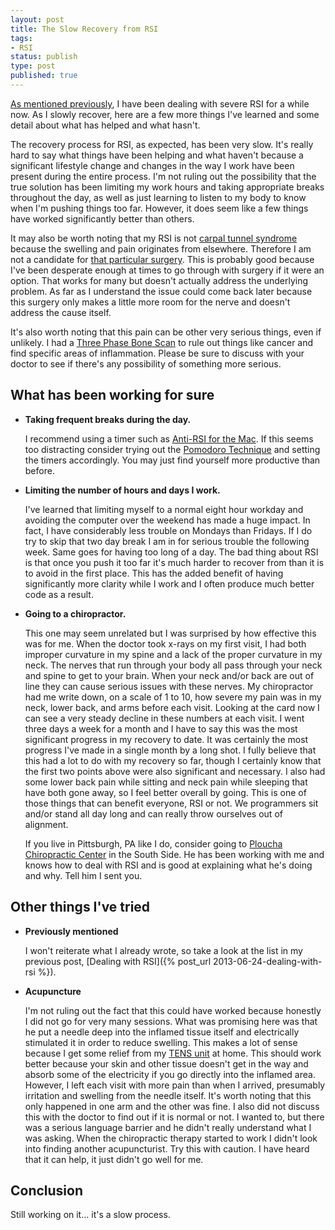 ```yaml
---
layout: post
title: The Slow Recovery from RSI
tags:
- RSI
status: publish
type: post
published: true
---
```


<p class="intro"><a href="{% post_url 2013-06-24-dealing-with-rsi %}">As mentioned previously</a>, I have been dealing with severe RSI for a while now. As I slowly recover, here are a few more things I've learned and some detail about what has helped and what hasn't.</p>

The recovery process for RSI, as expected, has been very slow. It's really hard to say what things have been helping and what haven't because a significant lifestyle change and changes in the way I work have been present during the entire process. I'm not ruling out the possibility that the true solution has been limiting my work hours and taking appropriate breaks throughout the day, as well as just learning to listen to my body to know when I'm pushing things too far. However, it does seem like a few things have worked significantly better than others.

It may also be worth noting that my RSI is not [carpal tunnel syndrome](http://en.wikipedia.org/wiki/Carpal_tunnel_syndrome) because the swelling and pain originates from elsewhere. Therefore I am not a candidate for [that particular surgery](http://www.webmd.com/pain-management/carpal-tunnel/open-carpal-tunnel-surgery-for-carpal-tunnel-syndrome). This is probably good because I've been desperate enough at times to go through with surgery if it were an option. That works for many but doesn't actually address the underlying problem. As far as I understand the issue could come back later because this surgery only makes a little more room for the nerve and doesn't address the cause itself.

It's also worth noting that this pain can be other very serious things, even if unlikely. I had a [Three Phase Bone Scan](http://en.wikipedia.org/wiki/Bone_scintigraphy) to rule out things like cancer and find specific areas of inflammation. Please be sure to discuss with your doctor to see if there's any possibility of something more serious.


## What has been working for sure

*   __Taking frequent breaks during the day.__

    I recommend using a timer such as [Anti-RSI for the Mac](http://tech.inhelsinki.nl/antirsi/). If this seems too distracting consider trying out the [Pomodoro Technique](http://en.wikipedia.org/wiki/Pomodoro_Technique) and setting the timers accordingly. You may just find yourself more productive than before.

*   __Limiting the number of hours and days I work.__

    I've learned that limiting myself to a normal eight hour workday and avoiding the computer over the weekend has made a huge impact. In fact, I have considerably less trouble on Mondays than Fridays. If I do try to skip that two day break I am in for serious trouble the following week. Same goes for having too long of a day. The bad thing about RSI is that once you push it too far it's much harder to recover from than it is to avoid in the first place. This has the added benefit of having significantly more clarity while I work and I often produce much better code as a result.

*   __Going to a chiropractor.__

    This one may seem unrelated but I was surprised by how effective this was for me. When the doctor took x-rays on my first visit, I had both improper curvature in my spine and a lack of the proper curvature in my neck. The nerves that run through your body all pass through your neck and spine to get to your brain.  When your neck and/or back are out of line they can cause serious issues with these nerves. My chiropractor had me write down, on a scale of 1 to 10, how severe my pain was in my neck, lower back, and arms before each visit. Looking at the card now I can see a very steady decline in these numbers at each visit. I went three days a week for a month and I have to say this was the most significant progress in my recovery to date. It was certainly the most progress I've made in a single month by a long shot. I fully believe that this had a lot to do with my recovery so far, though I certainly know that the first two points above were also significant and necessary. I also had some lower back pain while sitting and neck pain while sleeping that have both gone away, so I feel better overall by going. This is one of those things that can benefit everyone, RSI or not. We programmers sit and/or stand all day long and can really throw ourselves out of alignment.

    If you live in Pittsburgh, PA like I do, consider going to [Ploucha Chiropractic Center](http://www.mypittsburghchiro.com/) in the South Side. He has been working with me and knows how to deal with RSI and is good at explaining what he's doing and why. Tell him I sent you.


## Other things I've tried

*   __Previously mentioned__

    I won't reiterate what I already wrote, so take a look at the list in my previous post, [Dealing with RSI]({% post_url 2013-06-24-dealing-with-rsi %}).

*   __Acupuncture‎__

    I'm not ruling out the fact that this could have worked because honestly I did not go for very many sessions. What was promising here was that he put a needle deep into the inflamed tissue itself and electrically stimulated it in order to reduce swelling. This makes a lot of sense because I get some relief from my [TENS unit](http://en.wikipedia.org/wiki/Transcutaneous_electrical_nerve_stimulation) at home. This should work better because your skin and other tissue doesn't get in the way and absorb some of the electricity if you go directly into the inflamed area. However, I left each visit with more pain than when I arrived, presumably irritation and swelling from the needle itself. It's worth noting that this only happened in one arm and the other was fine. I also did not discuss this with the doctor to find out if it is normal or not. I wanted to, but there was a serious language barrier and he didn't really understand what I was asking. When the chiropractic therapy started to work I didn't look into finding another acupuncturist. Try this with caution. I have heard that it can help, it just didn't go well for me.


## Conclusion

Still working on it... it's a slow process.